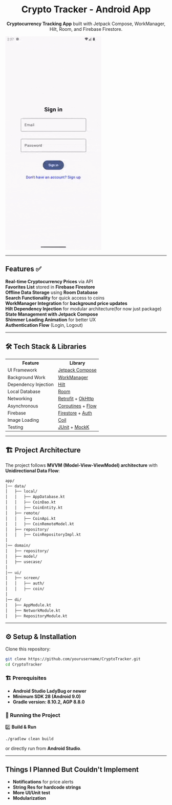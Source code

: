 <!-- README.md -->

<h1 align="center">Crypto Tracker - Android App</h1>
<p align="center"> <strong>Cryptocurrency Tracking App</strong> built with Jetpack Compose, WorkManager, Hilt, Room, and Firebase Firestore.</p>

 ![Demo GIF](https://github.com/ocetin00/temp/blob/main/Screen_recording_20250205_023848-2.gif)

---

## Features ✅ 

 <strong>Real-time Cryptocurrency Prices</strong> via API<br>
 <strong>Favorites List</strong> stored in <strong>Firebase Firestore</strong><br>
 <strong>Offline Data Storage</strong> using <strong>Room Database</strong><br>
 <strong>Search Functionality</strong> for quick access to coins<br>
 <strong>WorkManager Integration</strong> for <strong>background price updates</strong><br>
 <strong>Hilt Dependency Injection</strong> for modular architecture(for now just package)<br>
 <strong>State Management with Jetpack Compose</strong><br>
 <strong>Shimmer Loading Animation</strong> for better UX<br>
 <strong>Authentication Flow</strong> (Login, Logout)<br>

---

## 🛠️ Tech Stack & Libraries

<table>
  <tr>
    <th>Feature</th>
    <th>Library</th>
  </tr>
  <tr>
    <td>UI Framework</td>
    <td><a href="https://developer.android.com/jetpack/compose">Jetpack Compose</a></td>
  </tr>
  <tr>
    <td>Background Work</td>
    <td><a href="https://developer.android.com/topic/libraries/architecture/workmanager">WorkManager</a></td>
  </tr>
  <tr>
    <td>Dependency Injection</td>
    <td><a href="https://dagger.dev/hilt/">Hilt</a></td>
  </tr>
  <tr>
    <td>Local Database</td>
    <td><a href="https://developer.android.com/jetpack/androidx/releases/room">Room</a></td>
  </tr>
  <tr>
    <td>Networking</td>
    <td><a href="https://square.github.io/retrofit/">Retrofit</a> + <a href="https://square.github.io/okhttp/">OkHttp</a></td>
  </tr>
  <tr>
    <td>Asynchronous</td>
    <td><a href="https://developer.android.com/kotlin/coroutines">Coroutines</a> + <a href="https://developer.android.com/kotlin/flow">Flow</a></td>
  </tr>
  <tr>
    <td>Firebase</td>
    <td><a href="https://firebase.google.com/docs/firestore">Firestore</a> + <a href="https://firebase.google.com/docs/auth">Auth</a></td>
  </tr>
  <tr>
    <td>Image Loading</td>
    <td><a href="https://coil-kt.github.io/coil/">Coil</a></td>
  </tr>
  <tr>
    <td>Testing</td>
    <td><a href="https://junit.org/">JUnit</a> + <a href="https://mockk.io/">MockK</a></td>
  </tr>
</table>

---

## 🏗️ Project Architecture

The project follows **MVVM (Model-View-ViewModel) architecture** with **Unidirectional Data Flow**:

```bash
app/
│── data/
│   ├── local/
│   │   ├── AppDatabase.kt
│   │   ├── CoinDao.kt
│   │   ├── CoinEntity.kt
│   ├── remote/
│   │   ├── CoinApi.kt
│   │   ├── CoinRemoteModel.kt
│   ├── repository/
│   │   ├── CoinRepositoryImpl.kt
│
│── domain/
│   ├── repository/
│   ├── model/
│   ├── usecase/
│
│── ui/
│   ├── screen/
│   │   ├── auth/
│   │   ├── coin/
│
│── di/
│   ├── AppModule.kt
│   ├── NetworkModule.kt
│   ├── RepositoryModule.kt
```

---

## ⚙️ Setup & Installation

Clone this repository:
```bash
git clone https://github.com/yourusername/CryptoTracker.git
cd CryptoTracker
```

### 🏗 Prerequisites
- **Android Studio LadyBug or newer**
- **Minimum SDK 28 (Android 9.0)**
- **Gradle version: 8.10.2, AGP 8.8.0**

### 🔧 Running the Project

2️⃣ **Build & Run**
```bash
./gradlew clean build
```
or directly run from **Android Studio**.  

---

##  Things I Planned But Couldn't Implement 

- **Notifications** for price alerts 
- **String Res for hardcode strings**
- **More UI/Unit test**
- **Modularization**

